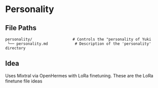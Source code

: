 # Personality

## File Paths

    personality/                  # Controls the "personality of Yuki
     └── personality.md            # Description of the 'personality' directory

## Idea

Uses Mixtral via OpenHermes with LoRa finetuning.
These are the LoRa finetune file ideas
